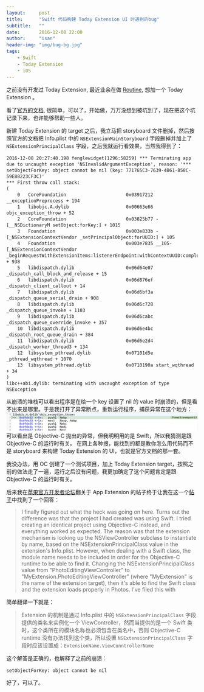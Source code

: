 ```yaml
---
layout:     post
title:      "Swift 代码构建 Today Extension UI 时遇到的bug"
subtitle:   ""
date:       2016-12-08 22:00
author:     "isan"
header-img: "img/bug-bg.jpg"
tags:
    - Swift
    - Today Extension
    - iOS
---
```



之前没有开发过 Today Extension, 最近业余在做 [Routine](http://routine.isan.io), 想加一个 Today Extension 。

看了[官方的文档](https://developer.apple.com/library/content/documentation/General/Conceptual/ExtensibilityPG/Today.html), 很简单，可以了，开始做，万万没想到被坑到了，现在把这个坑记录下来，也许能够帮助一些人。

新建 Today Extension 的 target 之后，我立马把 storyboard 文件删掉，然后按照官方的文档把 Info.plist 中的 `NSExtensionMainStoryboard` 字段删掉并加上了 `NSExtensionPrincipalClass` 字段，之后我就运行看效果，当然我得到了：

```
2016-12-08 20:27:48.198 fenglewidget[1296:58259] *** Terminating app due to uncaught exception 'NSInvalidArgumentException', reason: '*** setObjectForKey: object cannot be nil (key: 771765C3-7639-4B61-B58C-59E88223CF3C)'
*** First throw call stack:
(
	0   CoreFoundation                      0x03917212 __exceptionPreprocess + 194
	1   libobjc.A.dylib                     0x00663e66 objc_exception_throw + 52
	2   CoreFoundation                      0x03825b77 -[__NSDictionaryM setObject:forKey:] + 1015
	3   Foundation                          0x003e833b -[_NSExtensionContextVendor _setPrincipalObject:forUUID:] + 105
	4   Foundation                          0x003e7835 __105-[_NSExtensionContextVendor _beginRequestWithExtensionItems:listenerEndpoint:withContextUUID:completion:]_block_invoke + 938
	5   libdispatch.dylib                   0x06d64e07 _dispatch_call_block_and_release + 15
	6   libdispatch.dylib                   0x06d876ef _dispatch_client_callout + 14
	7   libdispatch.dylib                   0x06d6bf3a _dispatch_queue_serial_drain + 908
	8   libdispatch.dylib                   0x06d6c728 _dispatch_queue_invoke + 1103
	9   libdispatch.dylib                   0x06d6cabc _dispatch_queue_override_invoke + 357
	10  libdispatch.dylib                   0x06d6e4bc _dispatch_root_queue_drain + 384
	11  libdispatch.dylib                   0x06d6e2d4 _dispatch_worker_thread3 + 134
	12  libsystem_pthread.dylib             0x07101d5e _pthread_wqthread + 1070
	13  libsystem_pthread.dylib             0x0710190a start_wqthread + 34
)
libc++abi.dylib: terminating with uncaught exception of type NSException
```

从崩溃的堆栈可以看出程序是在给一个 key 设置了 nil 的 value 时崩溃的，但是看不出来是哪里。于是我打开了异常断点，重新运行程序，捕获异常在这个地方：
![img](/img/in-post/dev/swift-oc-runtime-bug.png)
可以看出是 Objective-C 抛出的异常，但我明明用的是 Swift，所以我猜测是跟 Objective-C 的运行时有关。
在网上各种搜，能找到的都是教你怎么用代码而不是 storyboard 来构建 Today Extension 的 UI，也就是官方文档的那一套。

我没办法，用 OC 创建了一个测试项目，加上 Today Extension target，按照之前的做法走了一遍，运行之后没有问题，我更加确定了这个问题肯定是跟 Objective-C 的运行时有关。

后来我在[苹果官方开发者论坛](https://forums.developer.apple.com)翻关于 App Extension 的帖子终于让我在这一个[帖子](https://forums.developer.apple.com/thread/6677)中找到了一个回答：

> I finally figured out what the heck was going on here. Turns out the difference was that the project I had created was using Swift. I tried creating an identical project using Objective-C instead, and everything worked as expected. The reason was that the extension mechanism is looking up the NSViewController subclass to instantiate by name, based on the NSExtensionPrincipalClass value in the extension's Info.plist. However, when dealing with a Swift class, the module name needs to be included in order for the Objective-C runtime to be able to find it. Changing the NSExtensionPrincipalClass value from "PhotoEditingViewController" to "MyExtension.PhotoEditingViewController" (where "MyExtension" is the name of the extension target), then it's able to find the Swift class and the extension loads properly in Photos. I've filed this with 

简单翻译一下就是：

> Extension 的机制是通过 Info.plist 中的 `NSExtensionPrincipalClass` 字段提供的类名来实例化一个 ViewController，然而当提供的是一个 Swift 类时，这个类所在的模块名称也必须包含在类名中，否则 Objective-C runtime 没有办法找到这个类，所以设置 `NSExtensionPrincipalClass` 字段时应该设置成：`ExtensionName.ViewConntrollerName`

这个解答是正确的，也解释了之前的崩溃：

```
setObjectForKey: object cannot be nil
```

好了，可以了。
